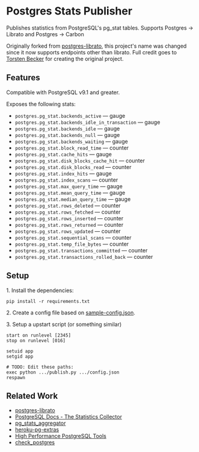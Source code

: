 # Postgres Stats Publisher

Publishes statistics from PostgreSQL's pg_stat tables.
Supports Postgres &rarr; Librato and Postgres &rarr; Carbon

Originally forked from [postgres-librato](https://github.com/6wunderkinder/postgres-librato), this project's name was changed since it now supports endpoints other than librato. Full credit goes to [Torsten Becker](https://github.com/torsten) for creating the original project.


## Features

Compatible with PostgreSQL v9.1 and greater.

Exposes the following stats:

 - `postgres.pg_stat.backends_active` — gauge
 - `postgres.pg_stat.backends_idle_in_transaction` — gauge
 - `postgres.pg_stat.backends_idle` — gauge
 - `postgres.pg_stat.backends_null` — gauge
 - `postgres.pg_stat.backends_waiting` — gauge
 - `postgres.pg_stat.block_read_time` — counter
 - `postgres.pg_stat.cache_hits` — gauge
 - `postgres.pg_stat.disk_blocks_cache_hit` — counter
 - `postgres.pg_stat.disk_blocks_read` — counter
 - `postgres.pg_stat.index_hits` — gauge
 - `postgres.pg_stat.index_scans` — counter
 - `postgres.pg_stat.max_query_time` — gauge
 - `postgres.pg_stat.mean_query_time` — gauge
 - `postgres.pg_stat.median_query_time` — gauge
 - `postgres.pg_stat.rows_deleted` — counter
 - `postgres.pg_stat.rows_fetched` — counter
 - `postgres.pg_stat.rows_inserted` — counter
 - `postgres.pg_stat.rows_returned` — counter
 - `postgres.pg_stat.rows_updated` — counter
 - `postgres.pg_stat.sequential_scans` — counter
 - `postgres.pg_stat.temp_file_bytes` — counter
 - `postgres.pg_stat.transactions_committed` — counter
 - `postgres.pg_stat.transactions_rolled_back` — counter


## Setup

1&#x2e; Install the dependencies:

    pip install -r requirements.txt

2&#x2e; Create a config file based on [sample-config.json](sample-config.json).

3&#x2e; Setup a upstart script (or something similar)

    start on runlevel [2345]
    stop on runlevel [016]

    setuid app
    setgid app

    # TODO: Edit these paths:
    exec python .../publish.py .../config.json
    respawn


## Related Work

 - [postgres-librato](https://github.com/6wunderkinder/postgres-librato)
 - [PostgreSQL Docs - The Statistics Collector](http://www.postgresql.org/docs/9.3/static/monitoring-stats.html)
 - [pg_stats_aggregator](https://github.com/lmarburger/pg_stats_aggregator/blob/master/pgstats.rb)
 - [heroku-pg-extras](https://github.com/heroku/heroku-pg-extras/blob/master/lib/heroku/command/pg.rb)
 - [High Performance PostgreSQL Tools](https://github.com/gregs1104/hppt/tree/master/perf)
 - [check_postgres](http://bucardo.org/wiki/Check_postgres)
